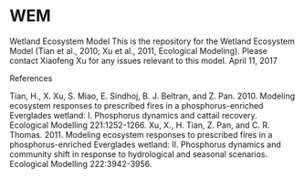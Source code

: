 # WEM
Wetland Ecosystem Model
This is the repository for the Wetland Ecosystem Model (Tian et al., 2010; Xu et al., 2011, Ecological Modeling). Please contact Xiaofeng Xu for any issues relevant to this model.
April 11, 2017

References

Tian, H., X. Xu, S. Miao, E. Sindhoj, B. J. Beltran, and Z. Pan. 2010. Modeling ecosystem responses to prescribed fires in a phosphorus-enriched Everglades wetland: I. Phosphorus dynamics and cattail recovery. Ecological Modelling 221:1252-1266.
Xu, X., H. Tian, Z. Pan, and C. R. Thomas. 2011. Modeling ecosystem responses to prescribed fires in a phosphorus-enriched Everglades wetland: II. Phosphorus dynamics and community shift in response to hydrological and seasonal scenarios. Ecological Modelling 222:3942-3956.
